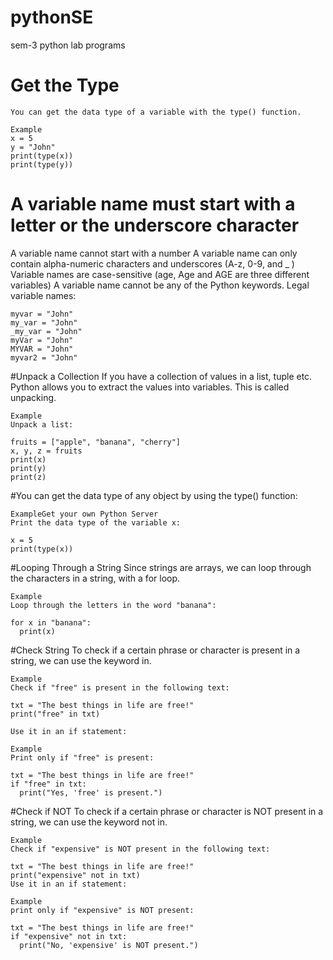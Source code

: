 # pythonSE
sem-3 python lab programs

 # Get the Type
    You can get the data type of a variable with the type() function.
    
    Example
    x = 5
    y = "John"
    print(type(x))
    print(type(y))

# A variable name must start with a letter or the underscore character
  A variable name cannot start with a number
  A variable name can only contain alpha-numeric characters and underscores (A-z, 0-9, and _ )
  Variable names are case-sensitive (age, Age and AGE are three different variables)
  A variable name cannot be any of the Python keywords.
    Legal variable names:
    
    myvar = "John"
    my_var = "John"
    _my_var = "John"
    myVar = "John"
    MYVAR = "John"
    myvar2 = "John"

#Unpack a Collection
  If you have a collection of values in a list, tuple etc. Python allows you to extract the values into variables. This is called unpacking.
  
    Example
    Unpack a list:
    
    fruits = ["apple", "banana", "cherry"]
    x, y, z = fruits
    print(x)
    print(y)
    print(z)

#You can get the data type of any object by using the type() function:

    ExampleGet your own Python Server
    Print the data type of the variable x:
    
    x = 5
    print(type(x))

#Looping Through a String
  Since strings are arrays, we can loop through the characters in a string, with a for loop.

    Example
    Loop through the letters in the word "banana":
    
    for x in "banana":
      print(x)

#Check String
  To check if a certain phrase or character is present in a string, we can use the keyword in.

    Example
    Check if "free" is present in the following text:
    
    txt = "The best things in life are free!"
    print("free" in txt)

    Use it in an if statement:

    Example
    Print only if "free" is present:
    
    txt = "The best things in life are free!"
    if "free" in txt:
      print("Yes, 'free' is present.")

#Check if NOT
  To check if a certain phrase or character is NOT present in a string, we can use the keyword not in.
    
    Example
    Check if "expensive" is NOT present in the following text:
    
    txt = "The best things in life are free!"
    print("expensive" not in txt)
    Use it in an if statement:
    
    Example
    print only if "expensive" is NOT present:
    
    txt = "The best things in life are free!"
    if "expensive" not in txt:
      print("No, 'expensive' is NOT present.")
